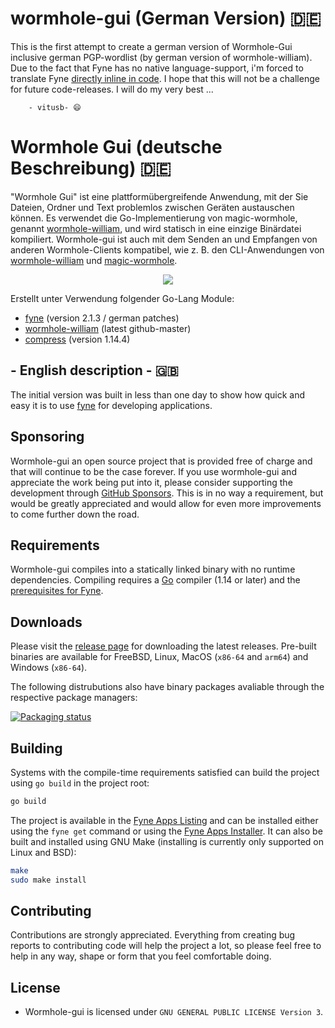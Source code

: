 # wormhole-gui (German Version) 🇩🇪

This is the first attempt to create a german version of Wormhole-Gui inclusive german PGP-wordlist (by german version of wormhole-william). Due to the fact that Fyne has no native language-support, i'm forced to translate Fyne [directly inline in code](https://github.com/vitusb/fyne/tree/master/german). I hope that this will not be a challenge for future code-releases. I will do my very best ...

        - vitusb- 😄

# Wormhole Gui (deutsche Beschreibung) 🇩🇪

"Wormhole Gui" ist eine plattformübergreifende Anwendung, mit der Sie Dateien, Ordner und Text problemlos zwischen Geräten austauschen können. Es verwendet die Go-Implementierung von magic-wormhole, genannt [wormhole-william](https://github.com/vitusb/wormhole-william), und wird statisch in eine einzige Binärdatei kompiliert. Wormhole-gui ist auch mit dem Senden an und Empfangen von anderen Wormhole-Clients kompatibel, wie z. B. den CLI-Anwendungen von [wormhole-william](https://github.com/vitusb/wormhole-william) und [magic-wormhole](https://github.com/magic-wormhole/magic-wormhole). 

<p align="center">
  <img src="internal/assets/screenshot.png" />
</p>

Erstellt unter Verwendung folgender Go-Lang Module:
- [fyne](https://github.com/fyne-io/fyne) (version 2.1.3 / german patches)
- [wormhole-william](https://github.com/vitusb/wormhole-william) (latest github-master)
- [compress](https://github.com/klauspost/compress) (version 1.14.4)

## - English description - 🇬🇧

The initial version was built in less than one day to show how quick and easy it is to use [fyne](https://github.com/fyne-io/fyne) for developing applications.

## Sponsoring

Wormhole-gui an open source project that is provided free of charge and that will continue to be the case forever. If you use wormhole-gui and appreciate the work being put into it, please consider supporting the development through [GitHub Sponsors](https://github.com/sponsors/Jacalz). This is in no way a requirement, but would be greatly appreciated and would allow for even more improvements to come further down the road.

## Requirements

Wormhole-gui compiles into a statically linked binary with no runtime dependencies.
Compiling requires a [Go](https://golang.org) compiler (1.14 or later) and the [prerequisites for Fyne](https://developer.fyne.io/started/).

## Downloads

Please visit the [release page](https://github.com/vitusb/wormhole-gui/releases) for downloading the latest releases.
Pre-built binaries are available for FreeBSD, Linux, MacOS (`x86-64` and `arm64`) and Windows (`x86-64`).

The following distrubutions also have binary packages avaliable through the respective package managers:

[![Packaging status](https://repology.org/badge/vertical-allrepos/wormhole-gui.svg)](https://repology.org/project/wormhole-gui/versions)

## Building

Systems with the compile-time requirements satisfied can build the project using `go build` in the project root:
```bash
go build
```

The project is available in the [Fyne Apps Listing](https://apps.fyne.io/apps/wormhole-gui.html) and can be installed either using the `fyne get` command or using the [Fyne Apps Installer](https://apps.fyne.io/apps/io.fyne.apps.html).
It can also be built and installed using GNU Make (installing is currently only supported on Linux and BSD):
```bash
make
sudo make install
```

## Contributing

Contributions are strongly appreciated. Everything from creating bug reports to contributing code will help the project a lot, so please feel free to help in any way, shape or form that you feel comfortable doing.

## License
- Wormhole-gui is licensed under `GNU GENERAL PUBLIC LICENSE Version 3`.
